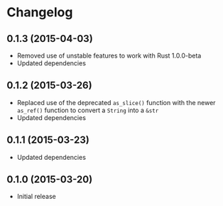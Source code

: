 # Changelog

## 0.1.3 (2015-04-03)

- Removed use of unstable features to work with Rust 1.0.0-beta
- Updated dependencies

## 0.1.2 (2015-03-26)

- Replaced use of the deprecated `as_slice()` function with the newer `as_ref()`
  function to convert a `String` into a `&str`
- Updated dependencies

## 0.1.1 (2015-03-23)

- Updated dependencies

## 0.1.0 (2015-03-20)

- Initial release
